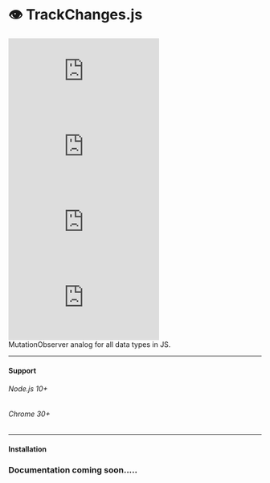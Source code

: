 # 👁️‍ TrackChanges.js 
![](https://img.shields.io/github/issues/itmor/trackChanges.js)
![](https://img.shields.io/github/forks/itmor/trackChanges.js)
![](https://img.shields.io/github/stars/itmor/trackChanges.js)
![](https://img.shields.io/github/license/itmor/trackChanges.js)<br />
MutationObserver analog for all data types in JS.
****
#### Support
###### Node.js 10+
###### Chrome 30+
 ******
#### Installation

### Documentation coming soon.....
